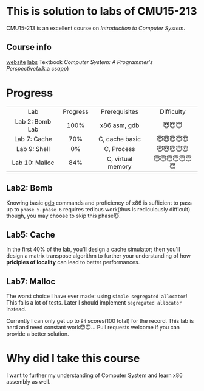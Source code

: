 # This is solution to labs of CMU15-213
CMU15-213 is an excellent course on *Introduction to Computer System*.  
## Course info
[website](http://csapp.cs.cmu.edu/)
[labs](http://csapp.cs.cmu.edu/3e/labs.html)
Textbook *Computer System: A Programmer's Perspective*(a.k.a *csapp*)

# Progress
<table style="text-align:center">
  <tr>
    <td>Lab</td>
    <td> Progress </td>
    <td> Prerequisites</td>
    <td> Difficulty </td>
  </tr>
  <tr>
    <td>Lab 2: Bomb Lab</td>
    <td> 100% </td>
    <td> x86 asm, gdb </td>
    <td> 😇😇😇 </td>
  </tr>
  <tr>
    <td>Lab 7: Cache</td>
    <td> 70% </td>
    <td> C, cache basic </td>
    <td> 😇😇😇😇😇</td>
  </tr>
  <!--/snap/bin/valgrind your-executable -->
  <tr>
    <td>Lab 9: Shell</td>
    <td> 0% </td>
    <td> C, Process </td>
    <td> 😇😇😇😇😇</td>
  <tr>
    <td>Lab 10: Malloc</td>
    <td> 84% </td>
    <td> C, virtual memory</td>
    <td> 😇😇😇😇😇😇😇</td>
  </tr>
</table>

## Lab2: Bomb
Knowing basic [gdb](https://www.sourceware.org/gdb/) commands and proficiency of x86 is sufficient to pass up to `phase 5`.
`phase 6` requires tedious work(thus is rediculously difficult) though, you may choose to skip this phase😇.

## Lab5: Cache
In the first 40% of the lab, you'll design a cache simulator; then you'll design a matrix transpose algorithm to further your
understanding of how **priciples of locality** can lead to better performances.

## Lab7: Malloc
The worst choice I have ever made: using `simple segregated allocator`! This fails a lot of tests. Later I should
implement `segregated allocator` instead.

Currently I can only get up to `84` scores(100 total) for the record. This lab is hard and need constant work😇😇...
Pull requests welcome if you can provide a better solution.

# Why did I take this course
I want to further my understanding of Computer System and learn x86 assembly as well.